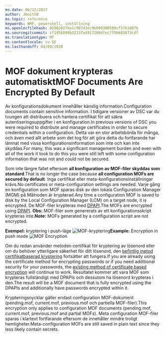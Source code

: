 ```yaml
---
ms.date: 06/12/2017
author: JKeithB
ms.topic: reference
keywords: WMF, powershell, inställning
ms.openlocfilehash: 85982027ba1c967d3ec9b099300509cf5761807b
ms.sourcegitcommit: cf195b090b3223fa4917206dfec7f0b603873cdf
ms.translationtype: MT
ms.contentlocale: sv-SE
ms.lasthandoff: 04/09/2018
---
```

# <a name="mof-documents-are-encrypted-by-default"></a><span data-ttu-id="30647-102">MOF dokument krypteras automatiskt</span><span class="sxs-lookup"><span data-stu-id="30647-102">MOF Documents Are Encrypted By Default</span></span>

<span data-ttu-id="30647-103">Av konfigurationsdokument innehåller känslig information.</span><span class="sxs-lookup"><span data-stu-id="30647-103">Configuration documents contain sensitive information.</span></span> <span data-ttu-id="30647-104">I tidigare versioner av DSC var du tvungen att distribuera och hantera certifikat för att säkra autentiseringsuppgifter i en konfiguration.</span><span class="sxs-lookup"><span data-stu-id="30647-104">In previous versions of DSC you were required to distribute and manage certificates in order to secure credentials within a configuration.</span></span> <span data-ttu-id="30647-105">Detta var en stor arbetsbörda för många, och även med allt arbete som det tog för att göra detta du fortfarande har lämnat med vissa konfigurationsinformation som inte och kan inte skyddas.</span><span class="sxs-lookup"><span data-stu-id="30647-105">For many, this was a significant management burden and even with all of the work it took to do this you were still left with some configuration information that was not and could not be secured.</span></span>

<span data-ttu-id="30647-106">Som inte längre fallet eftersom **all konfiguration av MOF-filer skyddas som standard**.</span><span class="sxs-lookup"><span data-stu-id="30647-106">That is no longer the case because **all configuration MOFs are secured by default**.</span></span> <span data-ttu-id="30647-107">Inga certifikat eller meta-konfigurationsinställningar krävs.</span><span class="sxs-lookup"><span data-stu-id="30647-107">No certificates or meta-configuration settings are needed.</span></span> <span data-ttu-id="30647-108">Varje gång en konfiguration som MOF sparas disk av den lokala Configuration Manager (MGM) på Målnoden är krypterad.</span><span class="sxs-lookup"><span data-stu-id="30647-108">Any time a configuration MOF is saved to disk by the Local Configuration Manager (LCM) on a target node, it is encrypted.</span></span> <span data-ttu-id="30647-109">De MOF-filer krypteras med [DPAPI](https://msdn.microsoft.com/library/ms995355.aspx).</span><span class="sxs-lookup"><span data-stu-id="30647-109">The MOFs are encrypted using [DPAPI](https://msdn.microsoft.com/library/ms995355.aspx).</span></span> <span data-ttu-id="30647-110">**Obs:** MOF-filer som genererats av ett konfigurationsskript krypteras inte.</span><span class="sxs-lookup"><span data-stu-id="30647-110">**Note:** MOFs generated by a configuration script are not encrypted.</span></span>

<span data-ttu-id="30647-111">**Exempel:** kryptering i push-läge ![MOF-kryptering](../images/MOF_Encryption.jpg)</span><span class="sxs-lookup"><span data-stu-id="30647-111">**Example:** Encryption in push mode ![MOF Encryption](../images/MOF_Encryption.jpg)</span></span>

<span data-ttu-id="30647-112">Om du redan använder metoden certifikat för kryptering av lösenord eller om du behöver ytterligare säkerhet för ditt lösenord, den [befintlig metod certifikatbaserad kryptering](https://msdn.microsoft.com/powershell/dsc/securemof) fortsätter att fungera.</span><span class="sxs-lookup"><span data-stu-id="30647-112">If you are already using the certificate method for encrypting passwords or if you need additional security for your passwords, the [existing method of certificate based encryption](https://msdn.microsoft.com/powershell/dsc/securemof) will continue to work.</span></span> <span data-ttu-id="30647-113">Resultatet kommer att vara MOF som krypteras fullständigt med DPAPIs och dessutom ha lösenord krypteras i den.</span><span class="sxs-lookup"><span data-stu-id="30647-113">The result will be a MOF document that is fully encrypted using the DPAPIs and additionally have passwords encrypted within it.</span></span>

<span data-ttu-id="30647-114">Krypteringsnycklar gäller endast configuration MOF-dokument (pending.mof, current.mof, previous.mof och partiella MOF-filer).</span><span class="sxs-lookup"><span data-stu-id="30647-114">This encryption only applies to configuration MOF documents (pending.mof, current.mof, previous.mof and partial MOFs).</span></span> <span data-ttu-id="30647-115">Meta configuration MOF-filer sparas i klartext fortfarande eftersom de innehåller mindre troligt hemligheter.</span><span class="sxs-lookup"><span data-stu-id="30647-115">Meta-configuration MOFs are still saved in plain text since they less likely contain secrets.</span></span>